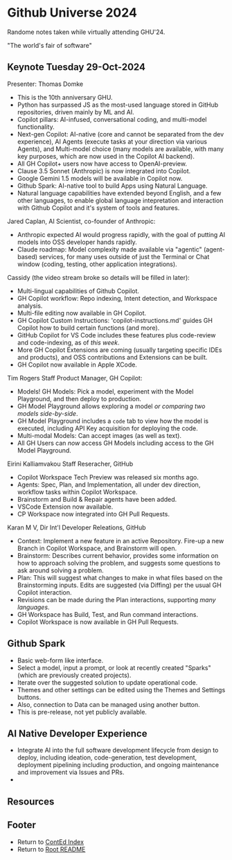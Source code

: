 # Github Universe 2024

Randome notes taken while virtually attending GHU'24.

"The world's fair of software"

## Keynote Tuesday 29-Oct-2024

Presenter: Thomas Domke

- This is the 10th anniversary GHU.
- Python has surpassed JS as the most-used language stored in GitHub repositories, driven mainly by ML and AI.
- Copilot pillars: AI-infused, conversational coding, and multi-model functionality.
- Next-gen Copilot: AI-native (core and cannot be separated from the dev experience), AI Agents (execute tasks at your direction via various Agents), and Multi-model choice (many models are available, with many key purposes, which are now used in the Copilot AI backend).
- All GH Copilot+ users now have access to OpenAI-preview.
- Clause 3.5 Sonnet (Anthropic) is now integrated into Copilot.
- Google Gemini 1.5 models will be available in Copilot now.
- Github Spark: AI-native tool to build Apps using Natural Language.
- Natural language capabilities have extended beyond English, and a few other languages, to enable global language intepretation and interaction with Github Copilot and it's system of tools and features.

Jared Caplan, AI Scientist, co-founder of Anthropic:

- Anthropic expected AI would progress rapidly, with the goal of putting AI models into OSS developer hands rapidly.
- Claude roadmap: Model complexity made available via "agentic" (agent-based) services, for many uses outside of just the Terminal or Chat window (coding, testing, other application integrations).

Cassidy (the video stream broke so details will be filled in later):

- Multi-lingual capabilities of Github Copilot.
- GH Copilot workflow: Repo indexing, Intent detection, and Workspace analysis.
- Multi-file editing now available in GH Copilot.
- GH Copilot Custom Instructions: 'copilot-instructions.md' guides GH Copilot how to build certain functions (and more).
- GitHub Copilot for VS Code includes these features plus code-review and code-indexing, as of _this week_.
- More GH Copilot Extensions are coming (usually targeting specific IDEs and products), and OSS contributions and Extensions can be built.
- GH Copilot now available in Apple XCode.

Tim Rogers Staff Product Manager, GH Copilot:

- Models! GH Models: Pick a model, experiment with the Model Playground, and then deploy to production.
- GH Model Playground allows exploring a model _or comparing two models side-by-side_.
- GH Model Playground includes a `code` tab to view how the model is executed, including API Key acquisition for deploying the code.
- Multi-modal Models: Can accept images (as well as text).
- All GH Users can _now_ access GH Models including access to the GH Model Playground.

Eirini Kalliamvakou Staff Reseracher, GitHub

- Copilot Workspace Tech Preview was released six months ago.
- Agents: Spec, Plan, and Implementation, all under dev direction, workflow tasks within Copilot Workspace.
- Brainstorm and Build & Repair agents have been added.
- VSCode Extension now available.
- CP Workspace now integrated into GH Pull Requests.

Karan M V, Dir Int'l Developer Releations, GitHub

- Context: Implement a new feature in an active Repository. Fire-up a new Branch in Copilot Workspace, and Brainstorm will open.
- Brainstorm: Describes current behavior, provides some information on how to approach solving the problem, and suggests some questions to ask around solving a problem.
- Plan: This will suggest what changes to make in what files based on the Brainstorming inputs. Edits are suggested (via Diffing) per the usual GH Copilot interaction.
- Revisions can be made during the Plan interactions, supporting _many languages_.
- GH Workspace has Build, Test, and Run command interactions.
- Copilot Workspace is now available in GH Pull Requests.

## Github Spark

- Basic web-form like interface.
- Select a model, input a prompt, or look at recently created "Sparks" (which are previously created projects).
- Iterate over the suggested solution to update operational code.
- Themes and other settings can be edited using the Themes and Settings buttons.
- Also, connection to Data can be managed using another button.
- This is pre-release, not yet publicly available.

## AI Native Developer Experience

- Integrate AI into the full software development lifecycle from design to deploy, including ideation, code-generation, test development, deployment pipelining including production, and ongoing maintenance and improvement via Issues and PRs.
-

## Resources

## Footer

- Return to [ContEd Index](./conted-index.html)
- Return to [Root README](../README.html)
